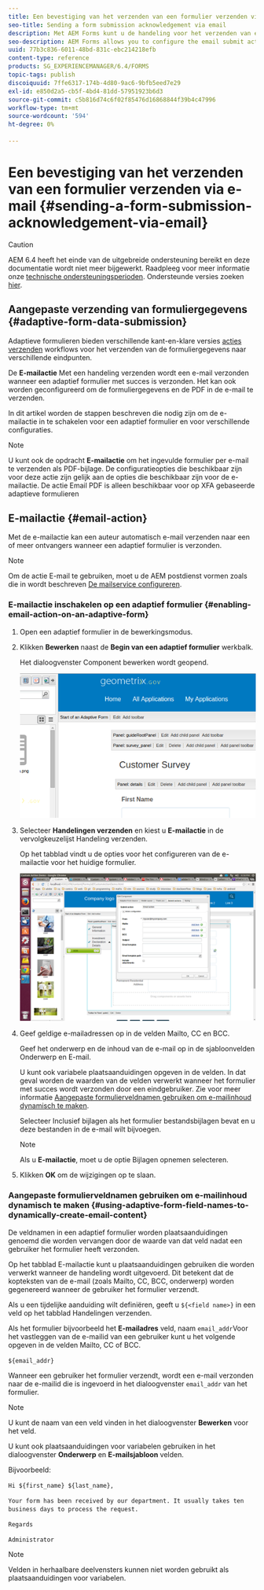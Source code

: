 ```yaml
---
title: Een bevestiging van het verzenden van een formulier verzenden via e-mail
seo-title: Sending a form submission acknowledgement via email
description: Met AEM Forms kunt u de handeling voor het verzenden van e-mail configureren. Hiermee wordt een bevestiging verzonden naar een gebruiker bij het verzenden van het formulier.
seo-description: AEM Forms allows you to configure the email submit action that sends an acknowledgement to a user on submitting the form.
uuid: 77b3c836-6011-48bd-831c-ebc214218efb
content-type: reference
products: SG_EXPERIENCEMANAGER/6.4/FORMS
topic-tags: publish
discoiquuid: 7ffe6317-174b-4d80-9ac6-9bfb5eed7e29
exl-id: e850d2a5-cb5f-4bd4-81dd-57951923b6d3
source-git-commit: c5b816d74c6f02f85476d16868844f39b4c47996
workflow-type: tm+mt
source-wordcount: '594'
ht-degree: 0%

---
```


# Een bevestiging van het verzenden van een formulier verzenden via e-mail {#sending-a-form-submission-acknowledgement-via-email}

>[!CAUTION]
>
>AEM 6.4 heeft het einde van de uitgebreide ondersteuning bereikt en deze documentatie wordt niet meer bijgewerkt. Raadpleeg voor meer informatie onze [technische ondersteuningsperioden](https://helpx.adobe.com/support/programs/eol-matrix.html). Ondersteunde versies zoeken [hier](https://experienceleague.adobe.com/docs/).

## Aangepaste verzending van formuliergegevens {#adaptive-form-data-submission}

Adaptieve formulieren bieden verschillende kant-en-klare versies [acties verzenden](/help/forms/using/configuring-submit-actions.md) workflows voor het verzenden van de formuliergegevens naar verschillende eindpunten.

De **E-mailactie** Met een handeling verzenden wordt een e-mail verzonden wanneer een adaptief formulier met succes is verzonden. Het kan ook worden geconfigureerd om de formuliergegevens en de PDF in de e-mail te verzenden.

In dit artikel worden de stappen beschreven die nodig zijn om de e-mailactie in te schakelen voor een adaptief formulier en voor verschillende configuraties.

>[!NOTE]
>
>U kunt ook de opdracht **E-mailactie** om het ingevulde formulier per e-mail te verzenden als PDF-bijlage. De configuratieopties die beschikbaar zijn voor deze actie zijn gelijk aan de opties die beschikbaar zijn voor de e-mailactie. De actie Email PDF is alleen beschikbaar voor op XFA gebaseerde adaptieve formulieren

## E-mailactie {#email-action}

Met de e-mailactie kan een auteur automatisch e-mail verzenden naar een of meer ontvangers wanneer een adaptief formulier is verzonden.

>[!NOTE]
>
>Om de actie E-mail te gebruiken, moet u de AEM postdienst vormen zoals die in wordt beschreven [De mailservice configureren](/help/sites-administering/notification.md#configuring-the-mail-service).

### E-mailactie inschakelen op een adaptief formulier {#enabling-email-action-on-an-adaptive-form}

1. Open een adaptief formulier in de bewerkingsmodus.

1. Klikken **Bewerken** naast de **Begin van een adaptief formulier** werkbalk.

   Het dialoogvenster Component bewerken wordt geopend.

   ![Dialoogvenster van component bewerken voor een adaptief formulier](assets/start_of_adp_form.png)

1. Selecteer **Handelingen verzenden** en kiest u **E-mailactie** in de vervolgkeuzelijst Handeling verzenden.

   Op het tabblad vindt u de opties voor het configureren van de e-mailactie voor het huidige formulier.

   ![Tabblad Handelingen verzenden](assets/dialog.png)

1. Geef geldige e-mailadressen op in de velden Mailto, CC en BCC.

   Geef het onderwerp en de inhoud van de e-mail op in de sjabloonvelden Onderwerp en E-mail.

   U kunt ook variabele plaatsaanduidingen opgeven in de velden. In dat geval worden de waarden van de velden verwerkt wanneer het formulier met succes wordt verzonden door een eindgebruiker. Zie voor meer informatie [Aangepaste formulierveldnamen gebruiken om e-mailinhoud dynamisch te maken](/help/forms/using/form-submission-receipt-via-email.md#p-using-adaptive-form-field-names-to-dynamically-create-email-content-p).

   Selecteer Inclusief bijlagen als het formulier bestandsbijlagen bevat en u deze bestanden in de e-mail wilt bijvoegen.

   >[!NOTE]
   >
   >Als u **E-mailactie**, moet u de optie Bijlagen opnemen selecteren.

1. Klikken **OK** om de wijzigingen op te slaan.

### Aangepaste formulierveldnamen gebruiken om e-mailinhoud dynamisch te maken {#using-adaptive-form-field-names-to-dynamically-create-email-content}

De veldnamen in een adaptief formulier worden plaatsaanduidingen genoemd die worden vervangen door de waarde van dat veld nadat een gebruiker het formulier heeft verzonden.

Op het tabblad E-mailactie kunt u plaatsaanduidingen gebruiken die worden verwerkt wanneer de handeling wordt uitgevoerd. Dit betekent dat de kopteksten van de e-mail (zoals Mailto, CC, BCC, onderwerp) worden gegenereerd wanneer de gebruiker het formulier verzendt.

Als u een tijdelijke aanduiding wilt definiëren, geeft u `${<field name>}` in een veld op het tabblad Handelingen verzenden.

Als het formulier bijvoorbeeld het **E-mailadres** veld, naam `email_addr`Voor het vastleggen van de e-mailid van een gebruiker kunt u het volgende opgeven in de velden Mailto, CC of BCC.

`${email_addr}`

Wanneer een gebruiker het formulier verzendt, wordt een e-mail verzonden naar de e-mailid die is ingevoerd in het dialoogvenster `email_addr` van het formulier.

>[!NOTE]
>
>U kunt de naam van een veld vinden in het dialoogvenster **Bewerken** voor het veld.

U kunt ook plaatsaanduidingen voor variabelen gebruiken in het dialoogvenster **Onderwerp** en **E-mailsjabloon** velden.

Bijvoorbeeld:

`Hi ${first_name} ${last_name},`

`Your form has been received by our department. It usually takes ten business days to process the request.`

`Regards`

`Administrator`

>[!NOTE]
>
>Velden in herhaalbare deelvensters kunnen niet worden gebruikt als plaatsaanduidingen voor variabelen.
